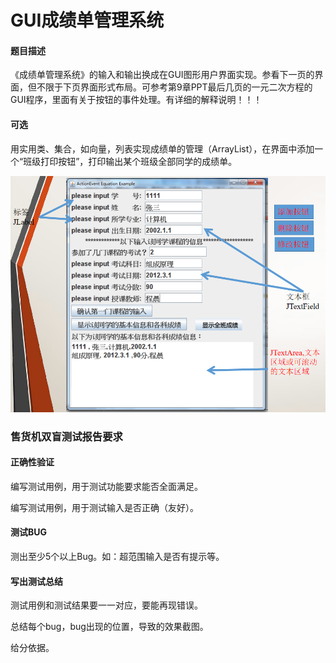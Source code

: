 # GUI成绩单管理系统


#### 题目描述
《成绩单管理系统》的输入和输出换成在GUI图形用户界面实现。参看下一页的界面，但不限于下页界面形式布局。可参考第9章PPT最后几页的一元二次方程的GUI程序，里面有关于按钮的事件处理。有详细的解释说明！！！

#### 可选
用实用类、集合，如向量，列表实现成绩单的管理（ArrayList），在界面中添加一个“班级打印按钮”，打印输出某个班级全部同学的成绩单。

![GUI成绩单要求](resources/images/GUI成绩单要求new.png "GUI成绩单要求")
### 售货机双盲测试报告要求

#### 正确性验证
编写测试用例，用于测试功能要求能否全面满足。

编写测试用例，用于测试输入是否正确（友好）。

#### 测试BUG
测出至少5个以上Bug。如：超范围输入是否有提示等。

#### 写出测试总结
测试用例和测试结果要一一对应，要能再现错误。

总结每个bug，bug出现的位置，导致的效果截图。

给分依据。
